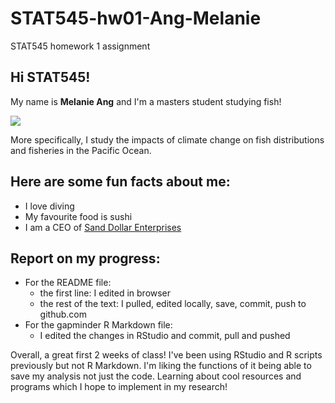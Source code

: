 # STAT545-hw01-Ang-Melanie
STAT545 homework 1 assignment

## Hi STAT545!

My name is **Melanie Ang** and I'm a masters student studying fish!

![](https://media.giphy.com/media/VNPdGi7XsQZaw/giphy.gif)

More specifically, I study the impacts of climate change on fish distributions and fisheries in the Pacific Ocean.

## Here are some fun facts about me:

- I love diving
- My favourite food is sushi
- I am a CEO of <a href="http://www.sanddollarenterprises.com">Sand Dollar Enterprises</a>


## Report on my progress:

- For the README file:
    + the first line: I edited in browser
    + the rest of the text: I pulled, edited locally, save, commit, push to github.com 
- For the gapminder R Markdown file:
    + I edited the changes in RStudio and commit, pull and pushed
    
Overall, a great first 2 weeks of class! I've been using RStudio and R scripts previously but not R Markdown. I'm liking the functions of it being able to save my analysis not just the code. Learning about cool resources and programs which I hope to implement in my research!


